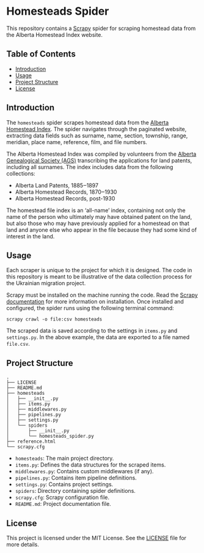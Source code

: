 # Homesteads Spider

This repository contains a [Scrapy](https://scrapy.org) spider for scraping homestead data from the Alberta Homestead Index website.

## Table of Contents

- [Introduction](#introduction)
- [Usage](#usage)
- [Project Structure](#project-structure)
- [License](#license)

## Introduction

The `homesteads` spider scrapes homestead data from the [Alberta Homestead Index](https://www.abgenealogy.ca/alberta-homestead-index). The spider navigates through the paginated website, extracting data fields such as surname, name, section, township, range, meridian, place name, reference, film, and file numbers.

The Alberta Homestead Index was compiled by volunteers from the [Alberta Genealogical Society (AGS)](https://www.abgenealogy.ca) transcribing the applications for land patents, including all surnames. The index includes data from the following collections:
 - Alberta Land Patents, 1885‒1897
 - Alberta Homestead Records, 1870‒1930
 - Alberta Homestead Records, post-1930

The homestead file index is an ‘all-name’ index, containing not only the name of the person who ultimately may have obtained patent on the land, but also those who may have previously applied for a homestead on that land and anyone else who appear in the file because they had some kind of interest in the land.

## Usage

Each scraper is unique to the project for which it is designed. The code in this repository is meant to be illustrative of the data collection process for the Ukrainian migration project.

Scrapy must be installed on the machine running the code. Read the [Scrapy documentation](https://docs.scrapy.org/en/latest/intro/install.html) for more information on installation. Once installed and configured, the spider runs using the following terminal command:

```console
scrapy crawl -o file:csv homesteads
```

The scraped data is saved according to the settings in `items.py` and `settings.py`. In the above example, the data are exported to a file named `file.csv`.

## Project Structure

```
.  
├── LICENSE  
├── README.md  
├── homesteads  
│   ├── __init__.py  
│   ├── items.py  
│   ├── middlewares.py  
│   ├── pipelines.py  
│   ├── settings.py  
│   └── spiders  
│       ├── __init__.py  
│       └── homesteads_spider.py  
├── reference.html  
└── scrapy.cfg  
```

- `homesteads`: The main project directory.
- `items.py`: Defines the data structures for the scraped items.
- `middlewares.py`: Contains custom middlewares (if any).
- `pipelines.py`: Contains item pipeline definitions.
- `settings.py`: Contains project settings.
- `spiders`: Directory containing spider definitions.
- `scrapy.cfg`: Scrapy configuration file.
- `README.md`: Project documentation file.

## License

This project is licensed under the MIT License. See the [LICENSE](LICENSE) file for more details.
